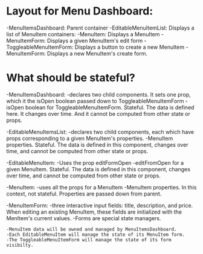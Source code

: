 # Layout for Menu Dashboard:
  -MenuItemsDashboard: Parent container
    -EditableMenuItemList: Displays a list of MenuItem containers:
      -MenuItem: Displays a MenuItem
      -MenuItemForm: Displays a given MenuItem's edit form
  -ToggleableMenuItemForm: Displays a button to create a new MenuItem
    -MenuItemForm: Displays a new MenuItem's create form.

# What should be stateful?
  -MenuItemsDashboard:
    -declares two child components. It sets one prop, which it the isOpen boolean passed down to ToggleableMenuItemForm
    -isOpen boolean for ToggleableMenuItemForm. Stateful. The data is defined here. It changes over time. And it cannot be computed from other state or props.

  -EditableMenuItemsList:
    -declares two child components, each which have props corresponding to a given MenuItem's properties.
    -MenuItem properties. Stateful. The data is defined in this component, changes over time, and cannot be computed from other state or props.

  -EditableMenuItem:
    -Uses the prop editFormOpen
    -editFromOpen for a given MenuItem. Stateful. The data is defined in this component, changes over time, and cannot be computed from other state or props.

  -MenuItem:
    -uses all the props for a MenuItem
    -MenuItem properties. In this context, not stateful. Properties are passed down from parent.

  -MenuItemForm:
    -three interactive input fields: title, description, and price. When editing an existing MenuItem, these fields are initialized with the MenItem's current values.
    -Forms are special state managers.


    -MenuItem data will be owned and managed by MenuItemsDashboard.
    -Each EditableMenuItem will manage the state of its MenuItem form.
    -The ToggleableMenuItemForm will manage the state of its form visibilty.
